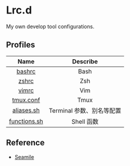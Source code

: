 # Lrc.d

My own develop tool configurations.

## Profiles

| Name | Describe |
| :--: | :------: |
| [bashrc](./bashrc) | Bash |
| [zshrc](./zshrc) | Zsh |
| [vimrc](./vimrc) | Vim |
| [tmux.conf](./tmux.conf) | Tmux |
| [aliases.sh](./aliases.sh) | Terminal 参数、别名等配置 |
| [functions.sh](./functions.sh) | Shell 函数 |

## Reference

- [Seamile](https://github.com/seamile/rc.d)

